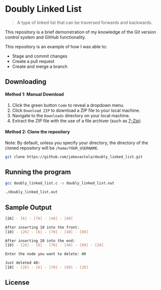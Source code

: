 # Doubly Linked List
> A type of linked list that can be traversed forwards and backwards.

This repository is a brief demonstration of my knowledge of the Git version control system and GitHub functionality.

This repository is an example of how I was able to:
* Stage and commit changes
* Create a pull request
* Create and merge a branch

## Downloading
#### Method 1: Manual Download
1. Click the green button `Code` to reveal a dropdown menu.
2. Click `Download ZIP` to download a ZIP file to your local machine.
3. Navigate to the `Downloads` directory on your local machine.
4. Extract the ZIP file with the use of a file archiver (such as [7-Zip](https://www.7-zip.org/download.html)).

#### Method 2: Clone the repository
Note: By default, unless you specify your directory, the directory of the cloned repository will be `/home/YOUR_USERNAME`.
```sh
git clone https://github.com/jakevastola/doubly_linked_list.git
```


## Running the program
```sh
gcc doubly_linked_list.c -o doubly_linked_list.out

./doubly_linked_list.out
```

## Sample Output
```sh
[26] - [6] - [70] - [40] - [89]

After inserting 10 into the front: 
[10] - [26] - [6] - [70] - [40] - [89]

After inserting 20 into the end: 
[10] - [26] - [6] - [70] - [40] - [89] - [20]

Enter the node you want to delete: 40

Just deleted 40: 
[10] - [26] - [6] - [70] - [89] - [20]
```


## License
